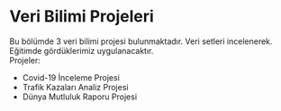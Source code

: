 # Veri Bilimi Projeleri
Bu bölümde 3 veri bilimi projesi bulunmaktadır. Veri setleri incelenerek. Eğitimde gördüklerimiz uygulanacaktır.<br/>
Projeler:
- Covid-19 İnceleme Projesi
- Trafik Kazaları Analiz Projesi
- Dünya Mutluluk Raporu Projesi

